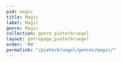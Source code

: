 ```yaml
---
pid: magic
title: Magic
label: Magic
genre: Magic
collection: genre_pieterbruegel
layout: genrepage_pieterbruegel
order: '04'
permalink: "/pieterbruegel/genres/magic/"
---
```

